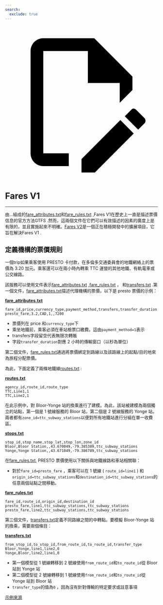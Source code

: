 ```yaml
---
search:
  exclude: true
---
```


<a class="pencil-link" href="https://github.com/MobilityData/gtfs.org/edit/main/docs/schedule/examples/fares-v1.md" title="Edit this page" target="_blank">
    <svg class="pencil" xmlns="http://www.w3.org/2000/svg" viewBox="0 0 24 24"><path d="M10 20H6V4h7v5h5v3.1l2-2V8l-6-6H6c-1.1 0-2 .9-2 2v16c0 1.1.9 2 2 2h4v-2m10.2-7c.1 0 .3.1.4.2l1.3 1.3c.2.2.2.6 0 .8l-1 1-2.1-2.1 1-1c.1-.1.2-.2.4-.2m0 3.9L14.1 23H12v-2.1l6.1-6.1 2.1 2.1Z"></path></svg>
  </a>

# Fares V1

<hr/>

由...組成的[fare_attributes.txt](../../reference/#fare_attributestxt)和[fare_rules.txt](../../reference/#fare_rulestxt) ,Fares V1在歷史上一直是描述票價信息的官方方法GTFS .然而，這兩個文件在它們可以有效描述的因素的廣度上是有限的，並且實施起來不明確。[Fares V2](../../examples/fares-v2/)是一個正在積極開發中的擴展項目，它旨在解決Fares V1 .

## 定義機構的票價規則

一個trip如果乘客使用 PRESTO 卡付款，在多倫多交通委員會的地鐵網絡上的票價為 3.20 加元。乘客還可以在兩小時內轉乘 TTC 運營的其他地鐵、有軌電車或公交線路。

該服務可以使用文件表示[fare_attributes.txt](../../reference/#fare_attributestxt) ,[fare_rules.txt](../../reference/#fare_rulestxt) ， 和[transfers.txt](../../reference/#transferstxt) .第一個文件，[fare_attributes.txt](../../reference/#fare_attributestxt)描述代理機構的票價，以下是 presto 票價的示例：

[**fare_attributes.txt**](../../reference/#fare_attributestxt)

    fare_id,price,currency_type,payment_method,transfers,transfer_duration
    presto_fare,3.2,CAD,1,,7200

- 票價列在 price 和`currency_type`下
- 乘坐地鐵前，乘客必須在車站檢票口繳費。這由`payment_method=1`表示
- transfers字段留空代表無限次轉賬
- 字段`transfer_duration`對應 2 小時的傳輸窗口（以秒為單位）

第二個文件，[fare_rules.txt](../../reference/#fare_rulestxt)通過將票價綁定到路線以及該路線上的起點/目的地來為旅程分配票價。

為此，下面定義了兩條地鐵線[routes.txt](../../reference/#routestxt) :

[**routes.txt**](../../reference/#routestxt)

    agency_id,route_id,route_type
    TTC,Line1,1
    TTC,Line2,1

在此示例中，對 Bloor-Yonge 站的換乘進行了建模。為此，該站被建模為兩個獨立的站點，第一個是 1 號線服務的 Bloor 站，第二個是 2 號線服務的 Yonge 站。兩者都有`zone_id=ttc_subway_stations`以便對所有地鐵站進行分組在單一收費區。

[**stops.txt**](../../reference/#stopstxt)

    stop_id,stop_name,stop_lat,stop_lon,zone_id
    Bloor,Bloor Station,,43.670049,-79.385389,ttc_subway_stations
    Yonge,Yonge Station,,43.671049,-79.386789,ttc_subway_stations

在[fare_rules.txt](../../reference/#fare_rulestxt), PRESTO 票價使用以下關係與地鐵線路和車站相關聯：

- 對於`fare_id=presto_fare` ，乘客可以在 1 號線 ( `route_id=line1` ) 和`origin_id=ttc_subway_stations`和`destination_id=ttc_subway_stations`的任意兩個站點之間移動。

[**fare_rules.txt**](../../reference/#fare_rulestxt)

    fare_id,route_id,origin_id,destination_id
    presto_fare,line1,ttc_subway_stations,ttc_subway_stations
    presto_fare,line2,ttc_subway_stations,ttc_subway_stations

第三個文件，[transfers.txt](../../reference/#transferstxt)定義不同路線之間的中轉點。要模擬 Bloor-Yonge 站的換乘，需要兩個條目：

[**transfers.txt**](../../reference/#transferstxt)

    from_stop_id,to_stop_id,from_route_id,to_route_id,transfer_type
    Bloor,Yonge,line1,line2,0
    Yonge,Bloor,line2,line1,0

- 第一個模型從 1 號線轉移到 2 號線使用`from_route_id`和`to_route_id`從 Bloor 站到 Yonge 站
- 第二個模型從 2 號線轉移到 1 號線使用`from_route_id`和`to_route_id`從 Yonge 站到 Bloor 站
- `transfer_type`的值為`0` ，因為沒有針對傳輸的特定要求或註意事項

[示例來源](https://www.ttc.ca/Fares-and-passes)
